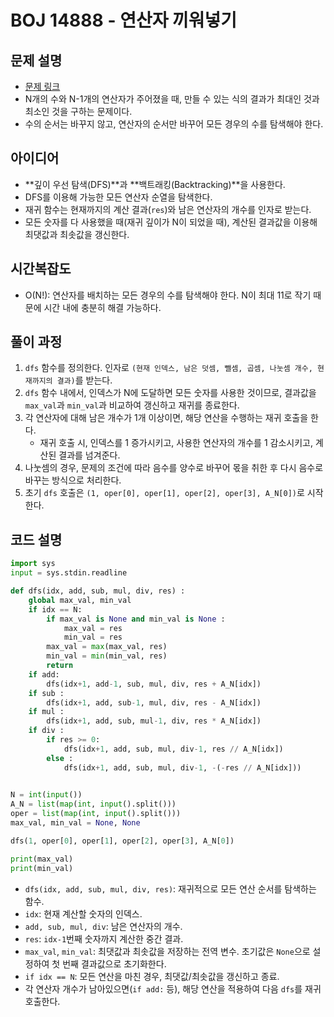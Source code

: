 # BOJ 14888 - 연산자 끼워넣기

## 문제 설명
- [문제 링크](https://www.acmicpc.net/problem/14888)
- N개의 수와 N-1개의 연산자가 주어졌을 때, 만들 수 있는 식의 결과가 최대인 것과 최소인 것을 구하는 문제이다.
- 수의 순서는 바꾸지 않고, 연산자의 순서만 바꾸어 모든 경우의 수를 탐색해야 한다.

## 아이디어
- **깊이 우선 탐색(DFS)**과 **백트래킹(Backtracking)**을 사용한다.
- DFS를 이용해 가능한 모든 연산자 순열을 탐색한다.
- 재귀 함수는 현재까지의 계산 결과(`res`)와 남은 연산자의 개수를 인자로 받는다.
- 모든 숫자를 다 사용했을 때(재귀 깊이가 N이 되었을 때), 계산된 결과값을 이용해 최댓값과 최솟값을 갱신한다.

## 시간복잡도
- O(N!): 연산자를 배치하는 모든 경우의 수를 탐색해야 한다. N이 최대 11로 작기 때문에 시간 내에 충분히 해결 가능하다.

## 풀이 과정
1. `dfs` 함수를 정의한다. 인자로 `(현재 인덱스, 남은 덧셈, 뺄셈, 곱셈, 나눗셈 개수, 현재까지의 결과)`를 받는다.
2. `dfs` 함수 내에서, 인덱스가 N에 도달하면 모든 숫자를 사용한 것이므로, 결과값을 `max_val`과 `min_val`과 비교하여 갱신하고 재귀를 종료한다.
3. 각 연산자에 대해 남은 개수가 1개 이상이면, 해당 연산을 수행하는 재귀 호출을 한다.
   - 재귀 호출 시, 인덱스를 1 증가시키고, 사용한 연산자의 개수를 1 감소시키고, 계산된 결과를 넘겨준다.
4. 나눗셈의 경우, 문제의 조건에 따라 음수를 양수로 바꾸어 몫을 취한 후 다시 음수로 바꾸는 방식으로 처리한다.
5. 초기 `dfs` 호출은 `(1, oper[0], oper[1], oper[2], oper[3], A_N[0])`로 시작한다.

## 코드 설명
```python
import sys
input = sys.stdin.readline

def dfs(idx, add, sub, mul, div, res) :
    global max_val, min_val
    if idx == N:
        if max_val is None and min_val is None :
            max_val = res
            min_val = res
        max_val = max(max_val, res)
        min_val = min(min_val, res)
        return
    if add:
        dfs(idx+1, add-1, sub, mul, div, res + A_N[idx])
    if sub :
        dfs(idx+1, add, sub-1, mul, div, res - A_N[idx])
    if mul :
        dfs(idx+1, add, sub, mul-1, div, res * A_N[idx])
    if div :
        if res >= 0:
            dfs(idx+1, add, sub, mul, div-1, res // A_N[idx])
        else :
            dfs(idx+1, add, sub, mul, div-1, -(-res // A_N[idx]))
                

N = int(input())
A_N = list(map(int, input().split()))
oper = list(map(int, input().split()))
max_val, min_val = None, None

dfs(1, oper[0], oper[1], oper[2], oper[3], A_N[0])

print(max_val)
print(min_val)
```
- `dfs(idx, add, sub, mul, div, res)`: 재귀적으로 모든 연산 순서를 탐색하는 함수.
- `idx`: 현재 계산할 숫자의 인덱스.
- `add, sub, mul, div`: 남은 연산자의 개수.
- `res`: `idx-1`번째 숫자까지 계산한 중간 결과.
- `max_val`, `min_val`: 최댓값과 최솟값을 저장하는 전역 변수. 초기값은 `None`으로 설정하여 첫 번째 결과값으로 초기화한다.
- `if idx == N`: 모든 연산을 마친 경우, 최댓값/최솟값을 갱신하고 종료.
- 각 연산자 개수가 남아있으면(`if add:` 등), 해당 연산을 적용하여 다음 `dfs`를 재귀 호출한다.
